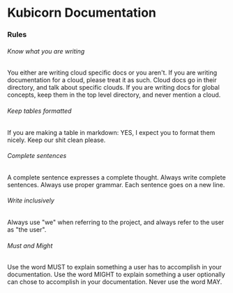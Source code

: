 # Kubicorn Documentation

### Rules

###### Know what you are writing

You either are writing cloud specific docs or you aren't.
If you are writing documentation for a cloud, please treat it as such.
Cloud docs go in their directory, and talk about specific clouds.
If you are writing docs for global concepts, keep them in the top level directory, and never mention a cloud.

###### Keep tables formatted

If you are making a table in markdown: YES, I expect you to format them nicely. Keep our shit clean please.

###### Complete sentences

A complete sentence expresses a complete thought.
Always write complete sentences.
Always use proper grammar.
Each sentence goes on a new line.

###### Write inclusively

Always use "we" when referring to the project, and always refer to the user as "the user".


###### Must and Might

Use the word MUST to explain something a user has to accomplish in your documentation.
Use the word MIGHT to explain something a user optionally can chose to accomplish in your documentation.
Never use the word MAY.